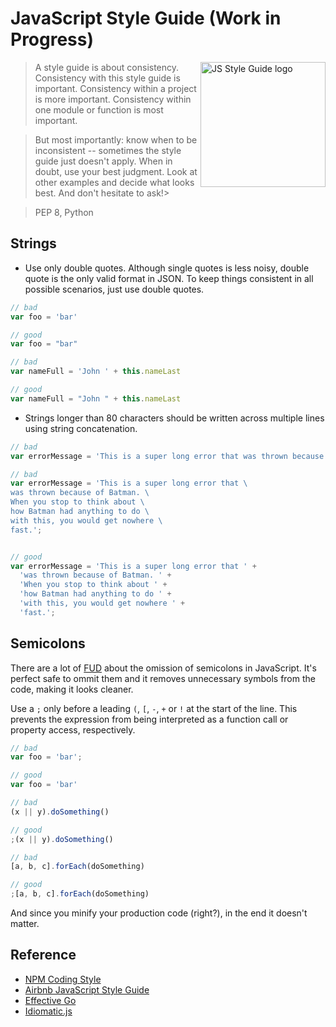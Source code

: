 # JavaScript Style Guide (Work in Progress)

<img
  src="https://raw.github.com/caiogondim/js-style-guide/master/logo.png"
  alt="JS Style Guide logo" align="right" width="200px"
/>

> A style guide is about consistency. Consistency with this style guide is
> important. Consistency within a project is more important. Consistency within
> one module or function is most important.

> But most importantly: know when to be inconsistent -- sometimes the style guide
> just doesn't apply. When in doubt, use your best judgment. Look at other
> examples and decide what looks best. And don't hesitate to ask!>

> PEP 8, Python


## Strings

- Use only double quotes. Although single quotes is less noisy, double quote is
the only valid format in JSON. To keep things consistent in all possible
scenarios, just use double quotes.

```javascript
// bad
var foo = 'bar'

// good
var foo = "bar"

// bad
var nameFull = 'John ' + this.nameLast

// good
var nameFull = "John " + this.nameLast
```


- Strings longer than 80 characters should be written across multiple lines
using string concatenation.

```javascript
// bad
var errorMessage = 'This is a super long error that was thrown because of Batman. When you stop to think about how Batman had anything to do with this, you would get nowhere fast.';

// bad
var errorMessage = 'This is a super long error that \
was thrown because of Batman. \
When you stop to think about \
how Batman had anything to do \
with this, you would get nowhere \
fast.';


// good
var errorMessage = 'This is a super long error that ' +
  'was thrown because of Batman. ' +
  'When you stop to think about ' +
  'how Batman had anything to do ' +
  'with this, you would get nowhere ' +
  'fast.';
```


## Semicolons

There are a lot of
[FUD](http://en.wikipedia.org/wiki/Fear,_uncertainty_and_doubt) about the
omission of semicolons in JavaScript. It's perfect safe to ommit them and it
removes unnecessary symbols from the code, making it looks cleaner.

Use a `;` only before a leading `(`, `[`, `-`, `+` or `!` at the start of the
line. This prevents the expression from being interpreted as a function call or
property access, respectively.

```javascript
// bad
var foo = 'bar';

// good
var foo = 'bar'

// bad
(x || y).doSomething()

// good
;(x || y).doSomething()

// bad
[a, b, c].forEach(doSomething)

// good
;[a, b, c].forEach(doSomething)
```
And since you minify your production code (right?), in the end it doesn't
matter.

## Reference

- [NPM Coding Style](https://npmjs.org/doc/coding-style.html)
- [Airbnb JavaScript Style Guide](https://github.com/airbnb/javascript)
- [Effective Go](http://golang.org/doc/effective_go.html)
- [Idiomatic.js](https://github.com/rwaldron/idiomatic.js/)
